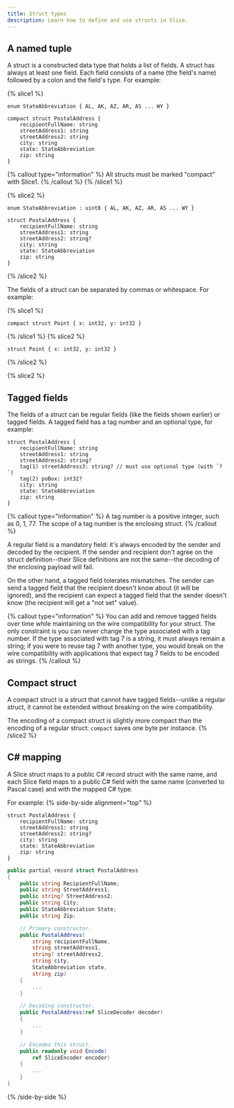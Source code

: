 ```yaml
---
title: Struct types
description: Learn how to define and use structs in Slice.
---
```


## A named tuple

A struct is a constructed data type that holds a list of fields. A struct has always at least one field. Each field
consists of a name (the field's name) followed by a colon and the field's type. For example:

{% slice1 %}
```slice
enum StateAbbreviation { AL, AK, AZ, AR, AS ... WY }

compact struct PostalAddress {
    recipientFullName: string
    streetAddress1: string
    streetAddress2: string
    city: string
    state: StateAbbreviation
    zip: string
}
```

{% callout type="information" %}
All structs must be marked "compact" with Slice1.
{% /callout %}
{% /slice1 %}

{% slice2 %}
```slice
enum StateAbbreviation : uint8 { AL, AK, AZ, AR, AS ... WY }

struct PostalAddress {
    recipientFullName: string
    streetAddress1: string
    streetAddress2: string?
    city: string
    state: StateAbbreviation
    zip: string
}
```
{% /slice2 %}

The fields of a struct can be separated by commas or whitespace. For example:

{% slice1 %}
```slice
compact struct Point { x: int32, y: int32 }
```
{% /slice1 %}
{% slice2 %}
```slice
struct Point { x: int32, y: int32 }
```
{% /slice2 %}

{% slice2 %}
## Tagged fields

The fields of a struct can be regular fields (like the fields shown earlier) or tagged fields. A tagged field has a tag
number and an optional type, for example:

```slice
struct PostalAddress {
    recipientFullName: string
    streetAddress1: string
    streetAddress2: string?
    tag(1) streetAddress3: string? // must use optional type (with `?`)
    tag(2) poBox: int32?
    city: string
    state: StateAbbreviation
    zip: string
}
```

{% callout type="information" %}
A tag number is a positive integer, such as 0, 1, 77. The scope of a tag number is the enclosing struct.
{% /callout %}

A regular field is a mandatory field: it's always encoded by the sender and decoded by the recipient. If the sender and
recipient don't agree on the struct definition--their Slice definitions are not the same--the decoding of the enclosing
payload will fail.

On the other hand, a tagged field tolerates mismatches. The sender can send a tagged field that the recipient doesn't
know about (it will be ignored), and the recipient can expect a tagged field that the sender doesn't know (the recipient
will get a "not set" value).

{% callout type="information" %}
You can add and remove tagged fields over time while maintaining on the wire compatibility for your struct. The only
constraint is you can never change the type associated with a tag number. If the type associated with tag 7 is a string,
it must always remain a string; if you were to reuse tag 7 with another type, you would break on the wire compatibility
with applications that expect tag 7 fields to be encoded as strings.
{% /callout %}

## Compact struct

A compact struct is a struct that cannot have tagged fields--unlike a regular struct, it cannot be extended without
breaking on the wire compatibility.

The encoding of a compact struct is slightly more compact than the encoding of a regular struct: `compact` saves one
byte per instance.
{% /slice2 %}

## C# mapping

A Slice struct maps to a public C# record struct with the same name, and each Slice field maps to a public C# field with
the same name (converted to Pascal case) and with the mapped C# type.

For example:
{% side-by-side alignment="top" %}
```slice
struct PostalAddress {
    recipientFullName: string
    streetAddress1: string
    streetAddress2: string?
    city: string
    state: StateAbbreviation
    zip: string
}
```
```csharp
public partial record struct PostalAddress
{
    public string RecipientFullName;
    public string StreetAddress1;
    public string? StreetAddress2;
    public string City;
    public StateAbbreviation State;
    public string Zip;

    // Primary constructor.
    public PostalAddress(
        string recipientFullName,
        string streetAddress1,
        string? streetAddress2,
        string city,
        StateAbbreviation state,
        string zip)
    {
        ...
    }

    // Decoding constructor.
    public PostalAddress(ref SliceDecoder decoder)
    {
        ...
    }

    // Encodes this struct.
    public readonly void Encode(
        ref SliceEncoder encoder)
    {
        ...
    }
}
```
{% /side-by-side %}
